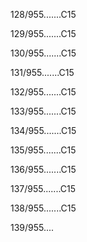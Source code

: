 128/955.......C15 


129/955.......C15 


130/955.......C15 


131/955.......C15 


132/955.......C15 


133/955.......C15 


134/955.......C15 


135/955.......C15 


136/955.......C15 


137/955.......C15 


138/955.......C15 


139/955.... 

